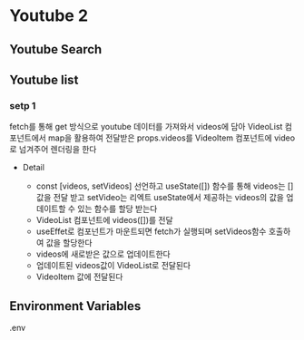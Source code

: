 # Youtube 2

## Youtube Search

## Youtube list

### setp 1
fetch를 통해 get 방식으로 youtube 데이터를 가져와서 videos에 담아 VideoList 컴포넌트에서 map을 활용하여 전달받은 props.videos를 VideoItem 컴포넌트에 video로 넘겨주어 렌더링을 한다

* Detail

  * const [videos, setVideos] 선언하고 useState([]) 함수를 통해 videos는 []값을 전달 받고 setVideo는 리엑트 useState에서 제공하는 videos의 값을 업데이트할 수 있는 함수를 할당 받는다 
  * VideoList 컴포넌트에 videos([])를 전달
  * useEffet로 컴포넌트가 마운트되면 fetch가 실행되며 setVideos함수 호출하여 값을 할당한다
  * videos에 새로받은 값으로 업데이트한다
  * 업데이트된 videos값이 VideoList로 전달된다
  * VideoItem 값에 전달된다


## Environment Variables
.env